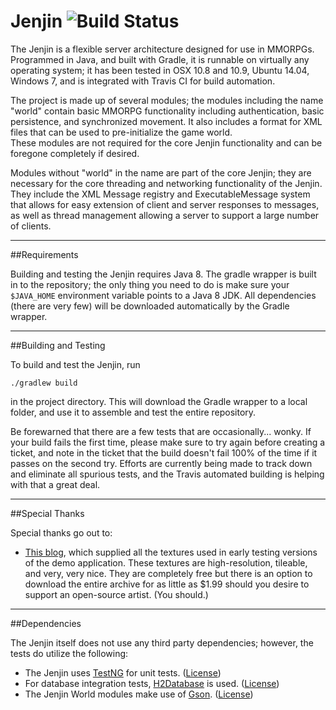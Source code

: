 Jenjin ![Build Status](https://travis-ci.org/floralvikings/jenjin.svg?branch=master)
=====

The Jenjin is a flexible server architecture designed for use in MMORPGs.
Programmed in Java, and built with Gradle, it is runnable on virtually any operating
system; it has been tested in OSX 10.8 and 10.9, Ubuntu 14.04, Windows 7, and is integrated
with Travis CI for build automation.

The project is made up of several modules; the modules including the name "world" contain
basic MMORPG functionality including authentication, basic persistence, and synchronized movement.
It also includes a format for XML files that can be used to pre-initialize the game world.  
These modules are not required for the core Jenjin functionality and can be foregone completely if desired.

Modules without "world" in the name are part of the core Jenjin; they are necessary for the
core threading and networking functionality of the Jenjin.  They include the XML Message registry and ExecutableMessage
system that allows for easy extension of client and server responses to messages, as well as thread management
allowing a server to support a large number of clients.

***

##Requirements

Building and testing the Jenjin requires Java 8.  The gradle wrapper is built in to the repository; the only thing
you need to do is make sure your ```$JAVA_HOME``` environment variable points to a Java 8 JDK.  All dependencies (there
are very few) will be downloaded automatically by the Gradle wrapper.

***

##Building and Testing

To build and test the Jenjin, run

`./gradlew build`

in the project directory.  This will download the Gradle wrapper to a local folder, and use it to assemble and test the
entire repository.

Be forewarned that there are a few tests that are occasionally... wonky.  If your build fails the first time, please
make sure to try again before creating a ticket, and note in the ticket that the build doesn't fail 100% of the time
if it passes on the second try.  Efforts are currently being made to track down and eliminate all spurious tests, and
the Travis automated building is helping with that a great deal.

***

##Special Thanks

Special thanks go out to:

* [This blog](http://seamless-pixels.blogspot.co.uk/), which supplied all the textures used in early testing versions of the demo application.  These
textures are high-resolution, tileable, and very, very nice.  They are completely free but there is an option to download the entire
archive for as little as $1.99 should you desire to support an open-source artist. (You should.)

***

##Dependencies

The Jenjin itself does not use any third party dependencies; however, the tests do utilize the following:

* The Jenjin uses [TestNG](http://testng.org/doc/index.html) for unit tests. ([License](http://testng.org/license/))
* For database integration tests, [H2Database](http://h2database.com/html/main.html) is used. ([License](http://h2database.com/html/license.html))
* The Jenjin World modules make use of [Gson](https://code.google.com/p/google-gson/). ([License](http://www.apache.org/licenses/LICENSE-2.0))

